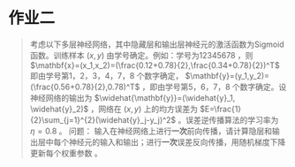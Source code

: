 # 作业二

> 考虑以下多层神经网络，其中隐藏层和输出层神经元的激活函数为Sigmoid 函数。训练样本 $(x,y)$ 由学号确定。例如：学号为12345678 ，则 $\mathbf{x}=(x_1,x_2)=(\frac{0.12+0.78}{2},\frac{0.34+0.78}{2})^T$ 即由学号第1，2，3，4，7，8 个数字确定， $\mathbf{y}=(y_1,y_2)=(\frac{0.56+0.78}{2},0.78)^T$ ，即由学号第5，6，7，8 个数字确定。设神经网络的输出为 $\widehat{\mathbf{y}}=(\widehat{y}_1, \widehat{y}_2)$ ，网络在 $(x,y)$ 上的均方误差为 $E=\frac{1}{2}\sum_{j=1}^{2}(\widehat{y}_j-y_j)^2$ 。误差逆传播算法的学习率为 $\eta=0.8$ 。 问题： 输入在神经网络上进行**一次**前向传播，请计算隐层和输出层中每个神经元的输入和输出；进行**一次**误差反向传播，用随机梯度下降 更新每个权重参数 。
